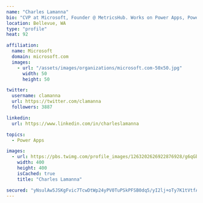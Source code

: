 ```yaml
---
name: "Charles Lamanna"
bio: "CVP at Microsoft, Founder @ MetricsHub. Works on Power Apps, Power Automate, Power Virtual Agent, Common Data Service and Dynamics 365."
location: Bellevue, WA
type: "profile"
heat: 92

affiliation:
  name: Microsoft
  domain: microsoft.com
  images:
    - url: "/assets/images/organizations/microsoft.com-50x50.jpg"
      width: 50
      height: 50

twitter:
  username: clamanna
  url: https://twitter.com/clamanna
  followers: 3887

linkedin:
  url: https://www.linkedin.com/in/charleslamanna

topics:
  - Power Apps

images:
  - url: https://pbs.twimg.com/profile_images/1263202626922876928/g6qGbHZ-_400x400.jpg
    width: 400
    height: 400
    isCached: true
    title: "Charles Lamanna"

secured: "yNsulAw5JSKgFvic7TcwDtWp24yPV0TuPSkPFSB0dq5/yI2lj+oTy7K1tVtfAkPMul9uqwtXuIEt9FC2Oh7bkPhcITFTuFxAwuyM99+YW92CWzFI3BSKYlB+U7t+Bo+mwPfsk5kseuir5g2XoPPy9HDfKeyrro/O6u55KBk1g+IYdkmqCAHR+UNblFmgCCB4xFFgfEszzpiGXRNdJdG5WyLQ/QePq8GcVZuBzvc9QLq0/8ea39S9O1EdhZUFCjAO5wPYRbOowk/c3VJh/dFflp1jDAB3Td/sgdtO+M/gFVkZr8jjCmuZWIYQoo87NsOxPaRULDFRH/rKlkv0/DCE2D0y1S7a8Lm/E1tidfdnAhHZ0uxWFrpCrFpSiFUW+Cpc73QVS3oK+LG6nM5hc5s8671wsRM5KzjnepcLrNjtTIA=;YKKKS5OpLozYTsHhCqm5Qw=="
---
```


